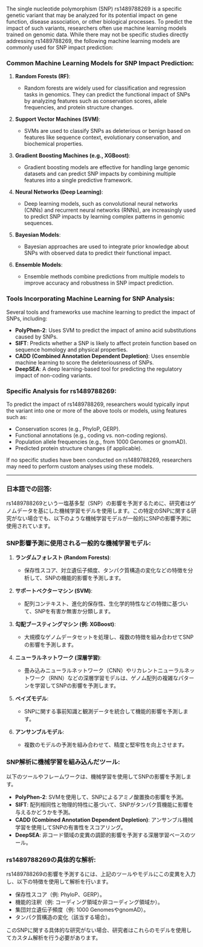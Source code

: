 The single nucleotide polymorphism (SNP) rs1489788269 is a specific genetic variant that may be analyzed for its potential impact on gene function, disease association, or other biological processes. To predict the impact of such variants, researchers often use machine learning models trained on genomic data. While there may not be specific studies directly addressing rs1489788269, the following machine learning models are commonly used for SNP impact prediction:

### Common Machine Learning Models for SNP Impact Prediction:
1. **Random Forests (RF)**:
   - Random forests are widely used for classification and regression tasks in genomics. They can predict the functional impact of SNPs by analyzing features such as conservation scores, allele frequencies, and protein structure changes.

2. **Support Vector Machines (SVM)**:
   - SVMs are used to classify SNPs as deleterious or benign based on features like sequence context, evolutionary conservation, and biochemical properties.

3. **Gradient Boosting Machines (e.g., XGBoost)**:
   - Gradient boosting models are effective for handling large genomic datasets and can predict SNP impacts by combining multiple features into a single predictive framework.

4. **Neural Networks (Deep Learning)**:
   - Deep learning models, such as convolutional neural networks (CNNs) and recurrent neural networks (RNNs), are increasingly used to predict SNP impacts by learning complex patterns in genomic sequences.

5. **Bayesian Models**:
   - Bayesian approaches are used to integrate prior knowledge about SNPs with observed data to predict their functional impact.

6. **Ensemble Models**:
   - Ensemble methods combine predictions from multiple models to improve accuracy and robustness in SNP impact prediction.

### Tools Incorporating Machine Learning for SNP Analysis:
Several tools and frameworks use machine learning to predict the impact of SNPs, including:
- **PolyPhen-2**: Uses SVM to predict the impact of amino acid substitutions caused by SNPs.
- **SIFT**: Predicts whether a SNP is likely to affect protein function based on sequence homology and physical properties.
- **CADD (Combined Annotation Dependent Depletion)**: Uses ensemble machine learning to score the deleteriousness of SNPs.
- **DeepSEA**: A deep learning-based tool for predicting the regulatory impact of non-coding variants.

### Specific Analysis for rs1489788269:
To predict the impact of rs1489788269, researchers would typically input the variant into one or more of the above tools or models, using features such as:
- Conservation scores (e.g., PhyloP, GERP).
- Functional annotations (e.g., coding vs. non-coding regions).
- Population allele frequencies (e.g., from 1000 Genomes or gnomAD).
- Predicted protein structure changes (if applicable).

If no specific studies have been conducted on rs1489788269, researchers may need to perform custom analyses using these models.

---

### 日本語での回答:
rs1489788269という一塩基多型（SNP）の影響を予測するために、研究者はゲノムデータを基にした機械学習モデルを使用します。この特定のSNPに関する研究がない場合でも、以下のような機械学習モデルが一般的にSNPの影響予測に使用されています。

### SNP影響予測に使用される一般的な機械学習モデル:
1. **ランダムフォレスト (Random Forests)**:
   - 保存性スコア、対立遺伝子頻度、タンパク質構造の変化などの特徴を分析して、SNPの機能的影響を予測します。

2. **サポートベクターマシン (SVM)**:
   - 配列コンテキスト、進化的保存性、生化学的特性などの特徴に基づいて、SNPを有害か無害か分類します。

3. **勾配ブースティングマシン (例: XGBoost)**:
   - 大規模なゲノムデータセットを処理し、複数の特徴を組み合わせてSNPの影響を予測します。

4. **ニューラルネットワーク (深層学習)**:
   - 畳み込みニューラルネットワーク（CNN）やリカレントニューラルネットワーク（RNN）などの深層学習モデルは、ゲノム配列の複雑なパターンを学習してSNPの影響を予測します。

5. **ベイズモデル**:
   - SNPに関する事前知識と観測データを統合して機能的影響を予測します。

6. **アンサンブルモデル**:
   - 複数のモデルの予測を組み合わせて、精度と堅牢性を向上させます。

### SNP解析に機械学習を組み込んだツール:
以下のツールやフレームワークは、機械学習を使用してSNPの影響を予測します。
- **PolyPhen-2**: SVMを使用して、SNPによるアミノ酸置換の影響を予測。
- **SIFT**: 配列相同性と物理的特性に基づいて、SNPがタンパク質機能に影響を与えるかどうかを予測。
- **CADD (Combined Annotation Dependent Depletion)**: アンサンブル機械学習を使用してSNPの有害性をスコアリング。
- **DeepSEA**: 非コード領域の変異の調節的影響を予測する深層学習ベースのツール。

### rs1489788269の具体的な解析:
rs1489788269の影響を予測するには、上記のツールやモデルにこの変異を入力し、以下の特徴を使用して解析を行います。
- 保存性スコア（例: PhyloP、GERP）。
- 機能的注釈（例: コーディング領域か非コーディング領域か）。
- 集団対立遺伝子頻度（例: 1000 GenomesやgnomAD）。
- タンパク質構造の変化（該当する場合）。

このSNPに関する具体的な研究がない場合、研究者はこれらのモデルを使用してカスタム解析を行う必要があります。
